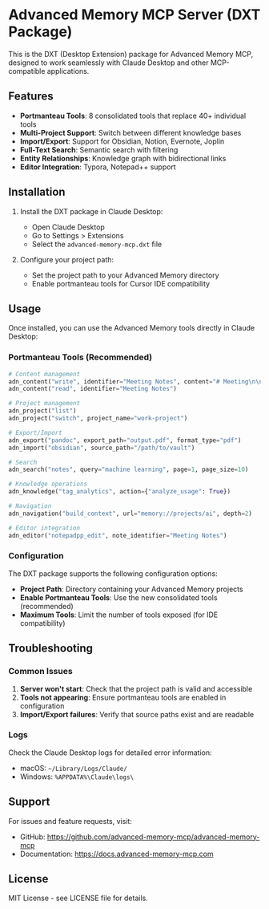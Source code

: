 # Advanced Memory MCP Server (DXT Package)

This is the DXT (Desktop Extension) package for Advanced Memory MCP, designed to work seamlessly with Claude Desktop and other MCP-compatible applications.

## Features

- **Portmanteau Tools**: 8 consolidated tools that replace 40+ individual tools
- **Multi-Project Support**: Switch between different knowledge bases
- **Import/Export**: Support for Obsidian, Notion, Evernote, Joplin
- **Full-Text Search**: Semantic search with filtering
- **Entity Relationships**: Knowledge graph with bidirectional links
- **Editor Integration**: Typora, Notepad++ support

## Installation

1. Install the DXT package in Claude Desktop:
   - Open Claude Desktop
   - Go to Settings > Extensions
   - Select the `advanced-memory-mcp.dxt` file

2. Configure your project path:
   - Set the project path to your Advanced Memory directory
   - Enable portmanteau tools for Cursor IDE compatibility

## Usage

Once installed, you can use the Advanced Memory tools directly in Claude Desktop:

### Portmanteau Tools (Recommended)

```python
# Content management
adn_content("write", identifier="Meeting Notes", content="# Meeting\n\nNotes here", folder="meetings")
adn_content("read", identifier="Meeting Notes")

# Project management  
adn_project("list")
adn_project("switch", project_name="work-project")

# Export/Import
adn_export("pandoc", export_path="output.pdf", format_type="pdf")
adn_import("obsidian", source_path="/path/to/vault")

# Search
adn_search("notes", query="machine learning", page=1, page_size=10)

# Knowledge operations
adn_knowledge("tag_analytics", action={"analyze_usage": True})

# Navigation
adn_navigation("build_context", url="memory://projects/ai", depth=2)

# Editor integration
adn_editor("notepadpp_edit", note_identifier="Meeting Notes")
```

### Configuration

The DXT package supports the following configuration options:

- **Project Path**: Directory containing your Advanced Memory projects
- **Enable Portmanteau Tools**: Use the new consolidated tools (recommended)
- **Maximum Tools**: Limit the number of tools exposed (for IDE compatibility)

## Troubleshooting

### Common Issues

1. **Server won't start**: Check that the project path is valid and accessible
2. **Tools not appearing**: Ensure portmanteau tools are enabled in configuration
3. **Import/Export failures**: Verify that source paths exist and are readable

### Logs

Check the Claude Desktop logs for detailed error information:
- macOS: `~/Library/Logs/Claude/`
- Windows: `%APPDATA%\Claude\logs\`

## Support

For issues and feature requests, visit:
- GitHub: https://github.com/advanced-memory-mcp/advanced-memory-mcp
- Documentation: https://docs.advanced-memory-mcp.com

## License

MIT License - see LICENSE file for details.
